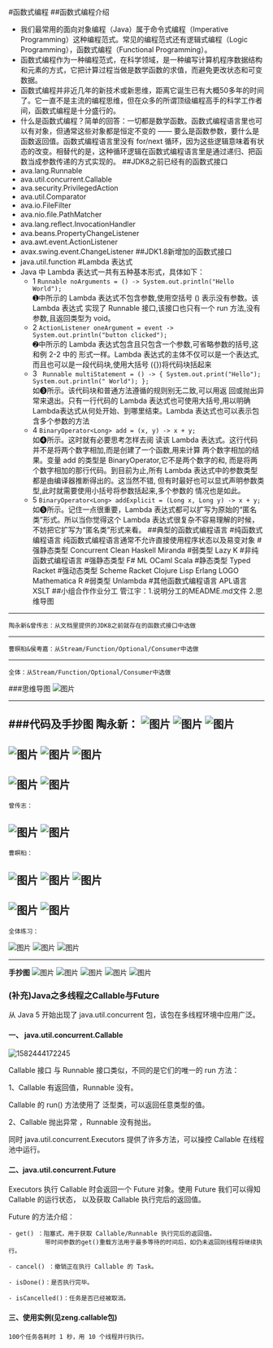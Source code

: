 #函数式编程
##函数式编程介绍
* 我们最常用的面向对象编程（Java）属于命令式编程（Imperative Programming）这种编程范式。常见的编程范式还有逻辑式编程（Logic Programming），函数式编程（Functional Programming）。
* 函数式编程作为一种编程范式，在科学领域，是一种编写计算机程序数据结构和元素的方式，它把计算过程当做是数学函数的求值，而避免更改状态和可变数据。
* 函数式编程并非近几年的新技术或新思维，距离它诞生已有大概50多年的时间了。它一直不是主流的编程思维，但在众多的所谓顶级编程高手的科学工作者间，函数式编程是十分盛行的。
* 什么是函数式编程？简单的回答：一切都是数学函数。函数式编程语言里也可以有对象，但通常这些对象都是恒定不变的 —— 要么是函数参数，要什么是函数返回值。函数式编程语言里没有 for/next 循环，因为这些逻辑意味着有状态的改变。相替代的是，这种循环逻辑在函数式编程语言里是通过递归、把函数当成参数传递的方式实现的。
##JDK8之前已经有的函数式接口
* ava.lang.Runnable
* ava.util.concurrent.Callable
* ava.security.PrivilegedAction 
* ava.util.Comparator
* ava.io.FileFilter
* ava.nio.ﬁle.PathMatcher
* ava.lang.reﬂect.InvocationHandler
* ava.beans.PropertyChangeListener
* ava.awt.event.ActionListener
* avax.swing.event.ChangeListener
##JDK1.8新增加的函数式接口
* java.util.function
#Lambda 表达式
* Java 中 Lambda 表达式一共有五种基本形式，具体如下：
   * 1 
``` Runnable noArguments = () -> System.out.println("Hello World"); ``` <br>
➊中所示的 Lambda 表达式不包含参数,使用空括号 () 表示没有参数。该 Lambda 表达式 实现了 Runnable 接口,该接口也只有一个 run 方法,没有参数,且返回类型为 void。
   * 2
   ``` ActionListener oneArgument = event -> System.out.println("button clicked"); ``` <br>
   ➋中所示的 Lambda 表达式包含且只包含一个参数,可省略参数的括号,这和例 2-2 中的 形式一样。Lambda 表达式的主体不仅可以是一个表达式,而且也可以是一段代码块,使用大括号 ({})将代码块括起来
   * 3 ``` 
         Runnable multiStatement = () -> {
                  System.out.print("Hello");
                  System.out.println(" World");
              }; 
         ```  <br>
         如➌所示。该代码块和普通方法遵循的规则别无二致,可以用返 回或抛出异常来退出。只有一行代码的 Lambda 表达式也可使用大括号,用以明确 Lambda表达式从何处开始、到哪里结束。Lambda 表达式也可以表示包含多个参数的方法
   * 4
  ```BinaryOperator<Long> add = (x, y) -> x + y;``` <br>
  如➍所示。这时就有必要思考怎样去阅 读该 Lambda 表达式。这行代码并不是将两个数字相加,而是创建了一个函数,用来计算 两个数字相加的结果。变量 add 的类型是 BinaryOperator,它不是两个数字的和, 而是将两个数字相加的那行代码。到目前为止,所有 Lambda 表达式中的参数类型都是由编译器推断得出的。这当然不错, 但有时最好也可以显式声明参数类型,此时就需要使用小括号将参数括起来,多个参数的 情况也是如此。
  * 5
  ```BinaryOperator<Long> addExplicit = (Long x, Long y) -> x + y;```<br>
  如➎所示。记住一点很重要，Lambda 表达式都可以扩写为原始的“匿名类”形式。所以当你觉得这个 Lambda 表达式很复杂不容易理解的时候，不妨把它扩写为“匿名类”形式来看。
  ##典型的函数式编程语言
   #纯函数式编程语言
      纯函数式编程语言通常不允许直接使用程序状态以及易变对象
   #强静态类型
   Concurrent Clean
   Haskell
   Miranda
   #弱类型
   Lazy K
   #非纯函数式编程语言
     #强静态类型
   F#
   ML
   OCaml
   Scala
    #静态类型
   Typed Racket
    #强动态类型
   Scheme
   Racket
   Clojure
   Lisp
   Erlang
   LOGO
   Mathematica
   R
   #弱类型
   Unlambda
   #其他函数式编程语言
   APL语言 XSLT
##小组合作作业分工
    管江宇：1.说明分工的MEADME.md文件
           2.思维导图
---
    陶永新&曾传志：从文档里提供的JDK8之前就存在的函数式接口中选做
---
    曹暝桕&侯粤嘉：从Stream/Function/Optional/Consumer中选做
---
    全体：从Stream/Function/Optional/Consumer中选做
###思维导图
![图片](https://uploader.shimo.im/f/kS2XwlBmkUMdqiap.jpg!thumbnail)

---
###代码及手抄图
    陶永新：
![图片](https://uploader.shimo.im/f/t0orbo95g2gBbuS1.png!thumbnail)
![图片](https://uploader.shimo.im/f/ZQKgsHw0p04geozu.png!thumbnail)
![图片](https://uploader.shimo.im/f/rYjJaVv4CV4Tv7eQ.png!thumbnail)
---
![图片](https://uploader.shimo.im/f/Y4BKdXMU37QI2hVH.png!thumbnail)
![图片](https://uploader.shimo.im/f/MSukNr9a13MILORf.png!thumbnail)
![图片](https://uploader.shimo.im/f/LriwTvAyXYc1Oa8N.png!thumbnail)
---
![图片](https://uploader.shimo.im/f/70sCgcfKc1AzgfFp.png!thumbnail)
![图片](https://uploader.shimo.im/f/cwHphzWUzV0VEaVH.png!thumbnail)
---
    曾传志：
![图片](https://uploader.shimo.im/f/GoNkXmx7kJgR4JBi.png!thumbnail)
![图片](https://uploader.shimo.im/f/ICHy7DNnRaIxol0C.png!thumbnail)
---
    曹瞑桕：
![图片](https://uploader.shimo.im/f/eE04xguhkWc8lh3E.png!thumbnail)
![图片](https://uploader.shimo.im/f/ULOppnyRWBEKDA8W.png!thumbnail)
![图片](https://uploader.shimo.im/f/8JhSc47uGREDbDA1.png!thumbnail)
---
![图片](https://uploader.shimo.im/f/Ppr74oaVTDMzUkdg.png!thumbnail)
![图片](https://uploader.shimo.im/f/bGvmjSHKe4MTP0oD.png!thumbnail)
---
    全体练习：
![图片](https://uploader.shimo.im/f/fv7iX1en7bwFw2nm.png!thumbnail)
![图片](https://uploader.shimo.im/f/uu4HVxh1tKIHV6WV.png!thumbnail)
![图片](https://uploader.shimo.im/f/bF7iVMaUGiUxtMht.png!thumbnail)

---
**手抄图**
![图片](https://uploader.shimo.im/f/tHIA8pTQGLYXPHym.jpg!thumbnail)
![图片](https://uploader.shimo.im/f/IgPhpYckgJIhcqlr.jpg!thumbnail)
![图片](https://uploader.shimo.im/f/PxRL9mVql2kjhHKk.jpg!thumbnail)
![图片](https://uploader.shimo.im/f/Kt8F9DU8Idwtvl5U.jpg!thumbnail)
![图片](https://uploader.shimo.im/f/VKziLMkzbqUmTi0x.jpg!thumbnail)



### (补充)Java之多线程之Callable与Future

从 Java 5 开始出现了 java.util.concurrent 包，该包在多线程环境中应用广泛。

#### 一、 java.util.concurrent.Callable

![1582444172245](https://ae01.alicdn.com/kf/U2cdda50f6e1343ae858346a513764b2eA.png)

Callable 接口 与 Runnable 接口类似，不同的是它们的唯一的 run 方法：

1、Callable 有返回值，Runnable 没有。

Callable 的 run() 方法使用了 泛型类，可以返回任意类型的值。

2、Callable 抛出异常 ，Runnable 没有抛出。

同时 java.util.concurrent.Executors 提供了许多方法，可以操控 Callable 在线程池中运行。

#### 二、java.util.concurrent.Future

Executors 执行 Callable 时会返回一个 Future 对象。使用 Future 我们可以得知 Callable 的运行状态，
以及获取 Callable 执行完后的返回值。

Future 的方法介绍：

    - get() ：阻塞式，用于获取 Callable/Runnable 执行完后的返回值。
              带时间参数的get()重载方法用于最多等待的时间后，如仍未返回则线程将继续执行。
    
    - cancel() ：撤销正在执行 Callable 的 Task。
    
    - isDone()：是否执行完毕。
    
    - isCancelled()：任务是否已经被取消。

#### 三、使用实例(见zeng.callable包)

    100个任务各耗时 1 秒，用 10 个线程并行执行。
